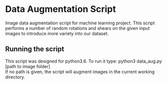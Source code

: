# Data Augmentation Script
Image data augmentation script for machine learning project.
This script performs a number of random rotations and shears on the given input images to introduce more variety into our dataset.

## Running the script
This script was designed for python3.6. To run it type: python3 data_aug.py [path to image folder]  
If no path is given, the script will augment images in the current working directory.
